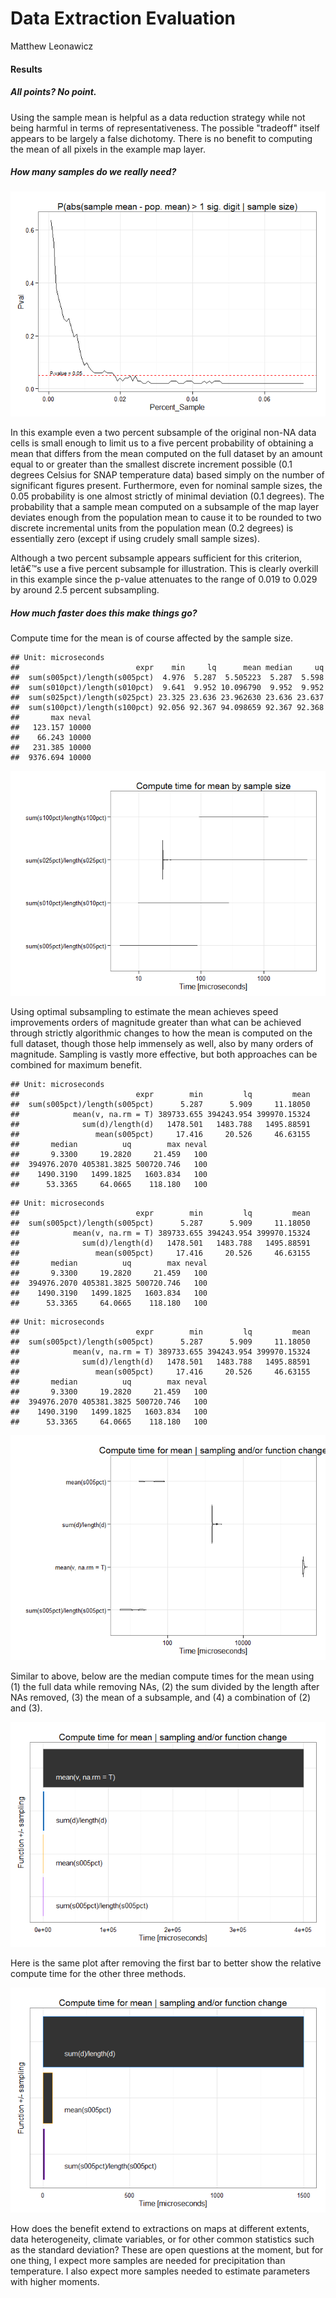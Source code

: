 # Data Extraction Evaluation
Matthew Leonawicz  


#### Results

##### All points? No point.

Using the sample mean is helpful as a data reduction strategy while not being harmful in terms of representativeness.
The possible "tradeoff" itself appears to be largely a false dichotomy.
There is no benefit to computing the mean of all pixels in the example map layer.

##### How many samples do we really need?

![](eval_res_files/figure-html/sigdig-1.png) 

In this example even a two percent subsample of the original non-NA data cells is small enough to limit us to a five percent probability of obtaining a mean that differs from the mean computed on the full dataset
by an amount equal to or greater than the smallest discrete increment possible (0.1 degrees Celsius for SNAP temperature data) based simply on the number of significant figures present.
Furthermore, even for nominal sample sizes, the 0.05 probability is one almost strictly of minimal deviation (0.1 degrees).
The probability that a sample mean computed on a subsample of the map layer deviates enough from the population mean
to cause it to be rounded to two discrete incremental units from the population mean (0.2 degrees) is essentially zero (except if using crudely small sample sizes).

Although a two percent subsample appears sufficient for this criterion, letâ€™s use a five percent subsample for illustration.
This is clearly overkill in this example since the p-value attenuates to the range of 0.019 to 0.029 by around 2.5 percent subsampling.

##### How much faster does this make things go?

Compute time for the mean is of course affected by the sample size.




```
## Unit: microseconds
##                          expr    min     lq      mean median     uq
##  sum(s005pct)/length(s005pct)  4.976  5.287  5.505223  5.287  5.598
##  sum(s010pct)/length(s010pct)  9.641  9.952 10.096790  9.952  9.952
##  sum(s025pct)/length(s025pct) 23.325 23.636 23.962630 23.636 23.637
##  sum(s100pct)/length(s100pct) 92.056 92.367 94.098659 92.367 92.368
##       max neval
##   123.157 10000
##    66.243 10000
##   231.385 10000
##  9376.694 10000
```

![](eval_res_files/figure-html/benchmarks3-1.png) 

Using optimal subsampling to estimate the mean achieves speed improvements orders of magnitude greater than what can be achieved through strictly algorithmic changes to how the mean is computed on the full dataset,
though those help immensely as well, also by many orders of magnitude.
Sampling is vastly more effective, but both approaches can be combined for maximum benefit.


```
## Unit: microseconds
##                          expr        min         lq         mean
##  sum(s005pct)/length(s005pct)      5.287      5.909     11.18050
##            mean(v, na.rm = T) 389733.655 394243.954 399970.15324
##              sum(d)/length(d)   1478.501   1483.788   1495.88591
##                 mean(s005pct)     17.416     20.526     46.63155
##       median          uq        max neval
##       9.3300     19.2820     21.459   100
##  394976.2070 405381.3825 500720.746   100
##    1490.3190   1499.1825   1603.834   100
##      53.3365     64.0665    118.180   100
```

```
## Unit: microseconds
##                          expr        min         lq         mean
##  sum(s005pct)/length(s005pct)      5.287      5.909     11.18050
##            mean(v, na.rm = T) 389733.655 394243.954 399970.15324
##              sum(d)/length(d)   1478.501   1483.788   1495.88591
##                 mean(s005pct)     17.416     20.526     46.63155
##       median          uq        max neval
##       9.3300     19.2820     21.459   100
##  394976.2070 405381.3825 500720.746   100
##    1490.3190   1499.1825   1603.834   100
##      53.3365     64.0665    118.180   100
```

```
## Unit: microseconds
##                          expr        min         lq         mean
##  sum(s005pct)/length(s005pct)      5.287      5.909     11.18050
##            mean(v, na.rm = T) 389733.655 394243.954 399970.15324
##              sum(d)/length(d)   1478.501   1483.788   1495.88591
##                 mean(s005pct)     17.416     20.526     46.63155
##       median          uq        max neval
##       9.3300     19.2820     21.459   100
##  394976.2070 405381.3825 500720.746   100
##    1490.3190   1499.1825   1603.834   100
##      53.3365     64.0665    118.180   100
```

![](eval_res_files/figure-html/benchmarks4-1.png) 

Similar to above, below are the median compute times for the mean using (1) the full data while removing NAs, (2) the sum divided by the length after NAs removed, (3) the mean of a subsample, and (4) a combination of (2) and (3).

![](eval_res_files/figure-html/benchmarks4med1-1.png) 

Here is the same plot after removing the first bar to better show the relative compute time for the other three methods.

![](eval_res_files/figure-html/benchmarks4med2-1.png) 

How does the benefit extend to extractions on maps at different extents, data heterogeneity, climate variables,
or for other common statistics such as the standard deviation?
These are open questions at the moment, but for one thing,
I expect more samples are needed for precipitation than temperature.
I also expect more samples needed to estimate parameters with higher moments.
